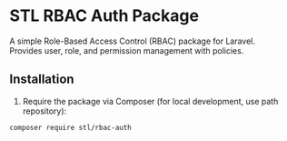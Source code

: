 # STL RBAC Auth Package

A simple Role-Based Access Control (RBAC) package for Laravel.  
Provides user, role, and permission management with policies.

## Installation

1. Require the package via Composer (for local development, use path repository):
```bash
composer require stl/rbac-auth